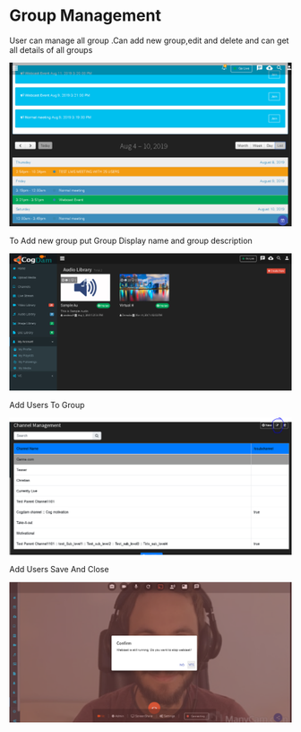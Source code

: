 # Group Management

User can manage all group .Can add new group,edit and delete and can get all details of all groups

![](../.gitbook/assets/image%20%28140%29.png)

To Add new group put Group Display name and group description

![](../.gitbook/assets/image%20%28183%29.png)

Add Users To Group

![](../.gitbook/assets/image%20%28202%29.png)

Add Users Save And Close

![](../.gitbook/assets/image%20%2893%29.png)

